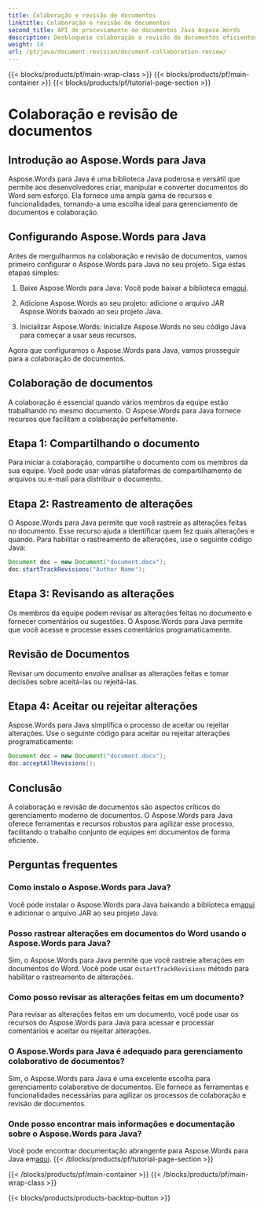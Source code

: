 ```yaml
---
title: Colaboração e revisão de documentos
linktitle: Colaboração e revisão de documentos
second_title: API de processamento de documentos Java Aspose.Words
description: Desbloqueie colaboração e revisão de documentos eficientes com Aspose.Words para Java. Aprenda como rastrear alterações, compartilhar documentos e otimizar o fluxo de trabalho.
weight: 14
url: /pt/java/document-revision/document-collaboration-review/
---
```


{{< blocks/products/pf/main-wrap-class >}}
{{< blocks/products/pf/main-container >}}
{{< blocks/products/pf/tutorial-page-section >}}

# Colaboração e revisão de documentos


## Introdução ao Aspose.Words para Java

Aspose.Words para Java é uma biblioteca Java poderosa e versátil que permite aos desenvolvedores criar, manipular e converter documentos do Word sem esforço. Ela fornece uma ampla gama de recursos e funcionalidades, tornando-a uma escolha ideal para gerenciamento de documentos e colaboração.

## Configurando Aspose.Words para Java

Antes de mergulharmos na colaboração e revisão de documentos, vamos primeiro configurar o Aspose.Words para Java no seu projeto. Siga estas etapas simples:

1.  Baixe Aspose.Words para Java: Você pode baixar a biblioteca em[aqui](https://releases.aspose.com/words/java/).

2. Adicione Aspose.Words ao seu projeto: adicione o arquivo JAR Aspose.Words baixado ao seu projeto Java.

3. Inicializar Aspose.Words: Inicialize Aspose.Words no seu código Java para começar a usar seus recursos.

Agora que configuramos o Aspose.Words para Java, vamos prosseguir para a colaboração de documentos.

## Colaboração de documentos

A colaboração é essencial quando vários membros da equipe estão trabalhando no mesmo documento. O Aspose.Words para Java fornece recursos que facilitam a colaboração perfeitamente.

## Etapa 1: Compartilhando o documento

Para iniciar a colaboração, compartilhe o documento com os membros da sua equipe. Você pode usar várias plataformas de compartilhamento de arquivos ou e-mail para distribuir o documento.

## Etapa 2: Rastreamento de alterações

O Aspose.Words para Java permite que você rastreie as alterações feitas no documento. Esse recurso ajuda a identificar quem fez quais alterações e quando. Para habilitar o rastreamento de alterações, use o seguinte código Java:

```java
Document doc = new Document("document.docx");
doc.startTrackRevisions("Author Name");
```

## Etapa 3: Revisando as alterações

Os membros da equipe podem revisar as alterações feitas no documento e fornecer comentários ou sugestões. O Aspose.Words para Java permite que você acesse e processe esses comentários programaticamente.

## Revisão de Documentos

Revisar um documento envolve analisar as alterações feitas e tomar decisões sobre aceitá-las ou rejeitá-las.

## Etapa 4: Aceitar ou rejeitar alterações

Aspose.Words para Java simplifica o processo de aceitar ou rejeitar alterações. Use o seguinte código para aceitar ou rejeitar alterações programaticamente:

```java
Document doc = new Document("document.docx");
doc.acceptAllRevisions();
```

## Conclusão

A colaboração e revisão de documentos são aspectos críticos do gerenciamento moderno de documentos. O Aspose.Words para Java oferece ferramentas e recursos robustos para agilizar esse processo, facilitando o trabalho conjunto de equipes em documentos de forma eficiente.

## Perguntas frequentes

### Como instalo o Aspose.Words para Java?

 Você pode instalar o Aspose.Words para Java baixando a biblioteca em[aqui](https://releases.aspose.com/words/java/) e adicionar o arquivo JAR ao seu projeto Java.

### Posso rastrear alterações em documentos do Word usando o Aspose.Words para Java?

 Sim, o Aspose.Words para Java permite que você rastreie alterações em documentos do Word. Você pode usar o`startTrackRevisions` método para habilitar o rastreamento de alterações.

### Como posso revisar as alterações feitas em um documento?

Para revisar as alterações feitas em um documento, você pode usar os recursos do Aspose.Words para Java para acessar e processar comentários e aceitar ou rejeitar alterações.

### O Aspose.Words para Java é adequado para gerenciamento colaborativo de documentos?

Sim, o Aspose.Words para Java é uma excelente escolha para gerenciamento colaborativo de documentos. Ele fornece as ferramentas e funcionalidades necessárias para agilizar os processos de colaboração e revisão de documentos.

### Onde posso encontrar mais informações e documentação sobre o Aspose.Words para Java?

 Você pode encontrar documentação abrangente para Aspose.Words para Java em[aqui](https://reference.aspose.com/words/java/).
{{< /blocks/products/pf/tutorial-page-section >}}

{{< /blocks/products/pf/main-container >}}
{{< /blocks/products/pf/main-wrap-class >}}

{{< blocks/products/products-backtop-button >}}
